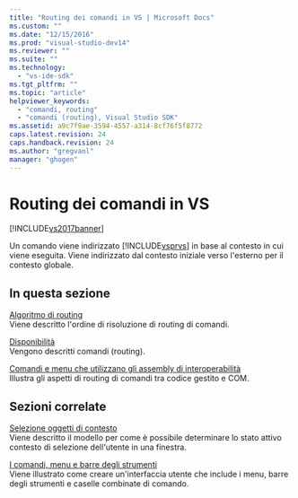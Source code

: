 ```yaml
---
title: "Routing dei comandi in VS | Microsoft Docs"
ms.custom: ""
ms.date: "12/15/2016"
ms.prod: "visual-studio-dev14"
ms.reviewer: ""
ms.suite: ""
ms.technology: 
  - "vs-ide-sdk"
ms.tgt_pltfrm: ""
ms.topic: "article"
helpviewer_keywords: 
  - "comandi, routing"
  - "comandi (routing), Visual Studio SDK"
ms.assetid: a9c7f9ae-3594-4557-a314-8cf76f5f8772
caps.latest.revision: 24
caps.handback.revision: 24
ms.author: "gregvanl"
manager: "ghogen"
---
```

# Routing dei comandi in VS
[!INCLUDE[vs2017banner](../../code-quality/includes/vs2017banner.md)]

Un comando viene indirizzato [!INCLUDE[vsprvs](../../code-quality/includes/vsprvs_md.md)] in base al contesto in cui viene eseguita. Viene indirizzato dal contesto iniziale verso l'esterno per il contesto globale.  
  
## In questa sezione  
 [Algoritmo di routing](../../extensibility/internals/command-routing-algorithm.md)  
 Viene descritto l'ordine di risoluzione di routing di comandi.  
  
 [Disponibilità](../../extensibility/internals/command-availability.md)  
 Vengono descritti comandi \(routing\).  
  
 [Comandi e menu che utilizzano gli assembly di interoperabilità](../../extensibility/internals/commands-and-menus-that-use-interop-assemblies.md)  
 Illustra gli aspetti di routing di comandi tra codice gestito e COM.  
  
## Sezioni correlate  
 [Selezione oggetti di contesto](../../extensibility/internals/selection-context-objects.md)  
 Viene descritto il modello per come è possibile determinare lo stato attivo contesto di selezione dell'utente in una finestra.  
  
 [I comandi, menu e barre degli strumenti](../../extensibility/internals/commands-menus-and-toolbars.md)  
 Viene illustrato come creare un'interfaccia utente che include i menu, barre degli strumenti e caselle combinate di comando.